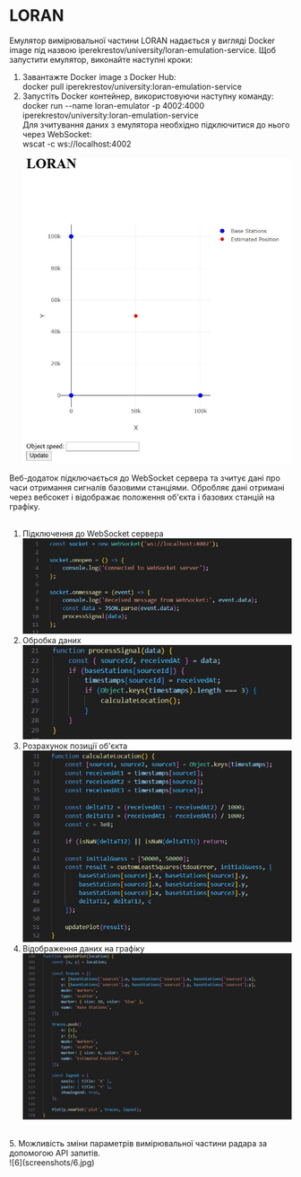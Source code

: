 # LORAN
Емулятор вимірювальної частини LORAN надається у вигляді Docker image під назвою iperekrestov/university/loran-emulation-service. Щоб запустити емулятор, виконайте наступні кроки:  
1. Завантажте Docker image з Docker Hub:  
docker pull iperekrestov/university:loran-emulation-service  
2. Запустіть Docker контейнер, використовуючи наступну команду:  
docker run --name loran-emulator -p 4002:4000 iperekrestov/university:loran-emulation-service  
Для зчитування даних з емулятора необхідно підключитися до нього через WebSocket:  
wscat -c ws://localhost:4002 <br><br>
![1](screenshots/1.jpg)

Веб-додаток підключається до WebSocket сервера та зчитує дані про часи отримання сигналів базовими станціями. Обробляє дані отримані через вебсокет і відображає положення об'єкта і базових станцій на графіку.<br><br>

1. Підключення до WebSocket сервера<br>
![2](screenshots/2.jpg)
2. Обробка даних<br>
![3](screenshots/3.jpg)
3. Розрахунок позиції об'єкта<br>
![4](screenshots/4.jpg)
4. Відображення даних на графіку<br>
![5](screenshots/5.jpg)
<br>
5. Можливість зміни параметрів вимірювальної частини радара за допомогою API запитів. <br>
![6](screenshots/6.jpg)
